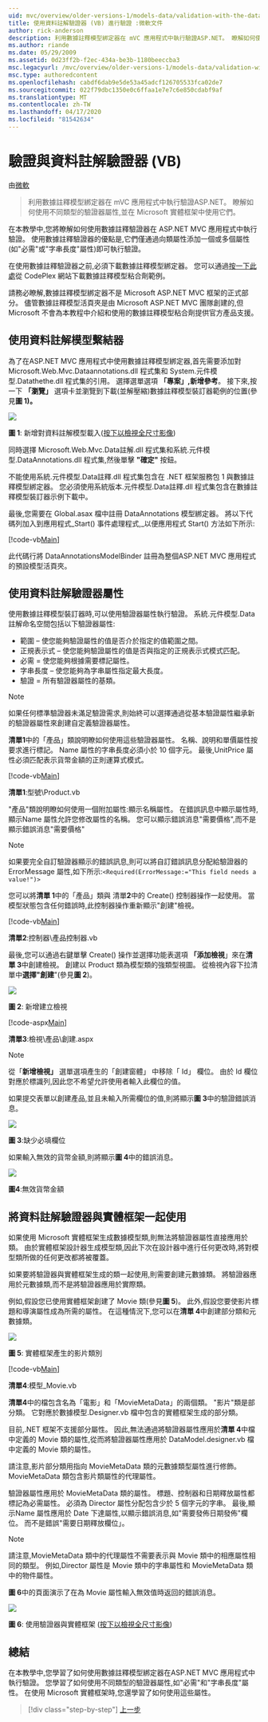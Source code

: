 ```yaml
---
uid: mvc/overview/older-versions-1/models-data/validation-with-the-data-annotation-validators-vb
title: 使用資料註解驗證器 (VB) 進行驗證 :微軟文件
author: rick-anderson
description: 利用數據註釋模型綁定器在 mVC 應用程式中執行驗證ASP.NET。 瞭解如何使用不同類型的驗證器...
ms.author: riande
ms.date: 05/29/2009
ms.assetid: 0d23ff2b-f2ec-434a-be3b-1180beeccba3
msc.legacyurl: /mvc/overview/older-versions-1/models-data/validation-with-the-data-annotation-validators-vb
msc.type: authoredcontent
ms.openlocfilehash: cabdf6dab9e5de53a45adcf126705533fca02de7
ms.sourcegitcommit: 022f79dbc1350e0c6ffaa1e7e7c6e850cdabf9af
ms.translationtype: MT
ms.contentlocale: zh-TW
ms.lasthandoff: 04/17/2020
ms.locfileid: "81542634"
---
```

# <a name="validation-with-the-data-annotation-validators-vb"></a>驗證與資料註解驗證器 (VB)

由[微軟](https://github.com/microsoft)

> 利用數據註釋模型綁定器在 mVC 應用程式中執行驗證ASP.NET。 瞭解如何使用不同類型的驗證器屬性,並在 Microsoft 實體框架中使用它們。

在本教學中,您將瞭解如何使用數據註釋驗證器在 ASP.NET MVC 應用程式中執行驗證。 使用數據註釋驗證器的優點是,它們僅通過向類屬性添加一個或多個屬性(如"必需"或"字串長度"屬性)即可執行驗證。

在使用數據註釋驗證器之前,必須下載數據註釋模型綁定器。 您可以通過[按一下此處](http://aspnet.codeplex.com/Release/ProjectReleases.aspx?ReleaseId=24471)從 CodePlex 網站下載數據註釋模型粘合劑範例。

請務必瞭解,數據註釋模型綁定器不是 Microsoft ASP.NET MVC 框架的正式部分。 儘管數據註釋模型活頁夾是由 Microsoft ASP.NET MVC 團隊創建的,但 Microsoft 不會為本教程中介紹和使用的數據註釋模型粘合劑提供官方產品支援。

## <a name="using-the-data-annotation-model-binder"></a>使用資料註解模型繫結器

為了在ASP.NET MVC 應用程式中使用數據註釋模型綁定器,首先需要添加對 Microsoft.Web.Mvc.Dataannotations.dll 程式集和 System.元件模型.Datathethe.dll 程式集的引用。 選擇選單選項 **「專案」,新增參考**。 接下來,按一下 **「瀏覽」** 選項卡並瀏覽到下載(並解壓縮)數據註釋模型裝訂器範例的位置(參見**圖 1)。**

[![](validation-with-the-data-annotation-validators-vb/_static/image2.png)](validation-with-the-data-annotation-validators-vb/_static/image1.png)

**圖 1**: 新增對資料註解模型載入([按下以檢視全尺寸影像](validation-with-the-data-annotation-validators-vb/_static/image3.png))

同時選擇 Microsoft.Web.Mvc.Data註解.dll 程式集和系統.元件模型.DataAnnotations.dll 程式集,然後單擊 **"確定"** 按鈕。

不能使用系統.元件模型.Data註釋.dll 程式集包含在 .NET 框架服務包 1 與數據註釋模型綁定器。 您必須使用系統版本.元件模型.Data註釋.dll 程式集包含在數據註釋模型裝訂器示例下載中。

最後,您需要在 Global.asax 檔中註冊 DataAnnotations 模型綁定器。 將以下代碼列加入到應用程式\_Start() 事件處理程式,\_以便應用程式 Start() 方法如下所示:

[!code-vb[Main](validation-with-the-data-annotation-validators-vb/samples/sample1.vb)]

此代碼行將 DataAnnotationsModelBinder 註冊為整個ASP.NET MVC 應用程式的預設模型活頁夾。

## <a name="using-the-data-annotation-validator-attributes"></a>使用資料註解驗證器屬性

使用數據註釋模型裝訂器時,可以使用驗證器屬性執行驗證。 系統.元件模型.Data註解命名空間包括以下驗證器屬性:

- 範圍 – 使您能夠驗證屬性的值是否介於指定的值範圍之間。
- 正規表示式 – 使您能夠驗證屬性的值是否與指定的正規表示式模式匹配。
- 必需 = 使您能夠根據需要標記屬性。
- 字串長度 – 使您能夠為字串屬性指定最大長度。
- 驗證 = 所有驗證器屬性的基類。

> [!NOTE] 
> 
> 如果任何標準驗證器未滿足驗證需求,則始終可以選擇通過從基本驗證屬性繼承新的驗證器屬性來創建自定義驗證器屬性。

**清單1**中的「產品」類說明瞭如何使用這些驗證器屬性。 名稱、說明和單價屬性按要求進行標記。 Name 屬性的字串長度必須小於 10 個字元。 最後,UnitPrice 屬性必須匹配表示貨幣金額的正則運算式模式。

[!code-vb[Main](validation-with-the-data-annotation-validators-vb/samples/sample2.vb)]

**清單1**:型號\Product.vb

"產品"類說明瞭如何使用一個附加屬性:顯示名稱屬性。 在錯誤訊息中顯示屬性時,顯示Name 屬性允許您修改屬性的名稱。 您可以顯示錯誤消息"需要價格",而不是顯示錯誤消息"需要價格"

> [!NOTE] 
> 
> 如果要完全自訂驗證器顯示的錯誤訊息,則可以將自訂錯誤訊息分配給驗證器的 ErrorMessage 屬性,如下所示:`<Required(ErrorMessage:="This field needs a value!")>`

您可以將**清單 1**中的「產品」類與 清單**2**中的 Create() 控制器操作一起使用。 當模型狀態包含任何錯誤時,此控制器操作重新顯示"創建"檢視。

[!code-vb[Main](validation-with-the-data-annotation-validators-vb/samples/sample3.vb)]

**清單2**:控制器\產品控制器.vb

最後,您可以通過右鍵單擊 Create() 操作並選擇功能表選項 **「添加檢視**」來在**清單 3**中創建檢視。 創建以 Product 類為模型類的強類型視圖。 從檢視內容下拉清單中**選擇"創建**"(參見**圖 2**)。

[![](validation-with-the-data-annotation-validators-vb/_static/image5.png)](validation-with-the-data-annotation-validators-vb/_static/image4.png)

**圖 2**: 新增建立檢視

[!code-aspx[Main](validation-with-the-data-annotation-validators-vb/samples/sample4.aspx)]

**清單3**:檢視\產品\創建.aspx

> [!NOTE] 
> 
> 從「**新增檢視」** 選單選項產生的「創建窗體」 中移除「 Id」 欄位。 由於 Id 欄位對應於標識列,因此您不希望允許使用者輸入此欄位的值。

如果提交表單以創建產品,並且未輸入所需欄位的值,則將顯示**圖 3**中的驗證錯誤消息。

[![](validation-with-the-data-annotation-validators-vb/_static/image7.png)](validation-with-the-data-annotation-validators-vb/_static/image6.png)

**圖 3**:缺少必填欄位

如果輸入無效的貨幣金額,則將顯示**圖 4**中的錯誤消息。

[![](validation-with-the-data-annotation-validators-vb/_static/image9.png)](validation-with-the-data-annotation-validators-vb/_static/image8.png)

**圖4**:無效貨幣金額

## <a name="using-data-annotation-validators-with-the-entity-framework"></a>將資料註解驗證器與實體框架一起使用

如果使用 Microsoft 實體框架生成數據模型類,則無法將驗證器屬性直接應用於類。 由於實體框架設計器生成模型類,因此下次在設計器中進行任何更改時,將對模型類所做的任何更改都將被覆蓋。

如果要將驗證器與實體框架生成的類一起使用,則需要創建元數據類。 將驗證器應用於元數據類,而不是將驗證器應用於實際類。

例如,假設您已使用實體框架創建了 Movie 類(參見**圖 5**)。 此外,假設您要使影片標題和導演屬性成為所需的屬性。 在這種情況下,您可以在**清單 4**中創建部分類和元數據類。

[![](validation-with-the-data-annotation-validators-vb/_static/image11.png)](validation-with-the-data-annotation-validators-vb/_static/image10.png)

**圖 5**: 實體框架產生的影片類別

[!code-vb[Main](validation-with-the-data-annotation-validators-vb/samples/sample5.vb)]

**清單4**:模型_Movie.vb

**清單4**中的檔包含名為「電影」和「MovieMetaData」的兩個類。 "影片"類是部分類。 它對應於數據模型.Designer.vb 檔中包含的實體框架生成的部分類。

目前,.NET 框架不支援部分屬性。 因此,無法通過將驗證器屬性應用於**清單 4**中檔中定義的 Movie 類的屬性,從而將驗證器屬性應用於 DataModel.designer.vb 檔中定義的 Movie 類的屬性。

請注意,影片部分類用指向 MovieMetaData 類的元數據類型屬性進行修飾。 MovieMetaData 類包含影片類屬性的代理屬性。

驗證器屬性應用於 MovieMetaData 類的屬性。 標題、控制器和日期釋放屬性都標記為必需屬性。 必須為 Director 屬性分配包含少於 5 個字元的字串。 最後,顯示Name 屬性應用於 Date 下達屬性,以顯示錯誤消息,如"需要發佈日期發佈"欄位。 而不是錯誤"需要日期釋放欄位」。

> [!NOTE] 
> 
> 請注意,MovieMetaData 類中的代理屬性不需要表示與 Movie 類中的相應屬性相同的類型。 例如,Director 屬性是 Movie 類中的字串屬性和 MovieMetaData 類中的物件屬性。

**圖 6**中的頁面演示了在為 Movie 屬性輸入無效值時返回的錯誤消息。

[![](validation-with-the-data-annotation-validators-vb/_static/image13.png)](validation-with-the-data-annotation-validators-vb/_static/image12.png)

**圖 6**: 使用驗證器與實體框架 ([按下以檢視全尺寸影像](validation-with-the-data-annotation-validators-vb/_static/image14.png))

## <a name="summary"></a>總結

在本教學中,您學習了如何使用數據註釋模型綁定器在ASP.NET MVC 應用程式中執行驗證。 您學習了如何使用不同類型的驗證器屬性,如"必需"和"字串長度"屬性。 在使用 Microsoft 實體框架時,您還學習了如何使用這些屬性。

> [!div class="step-by-step"]
> [上一步](validating-with-a-service-layer-vb.md)
